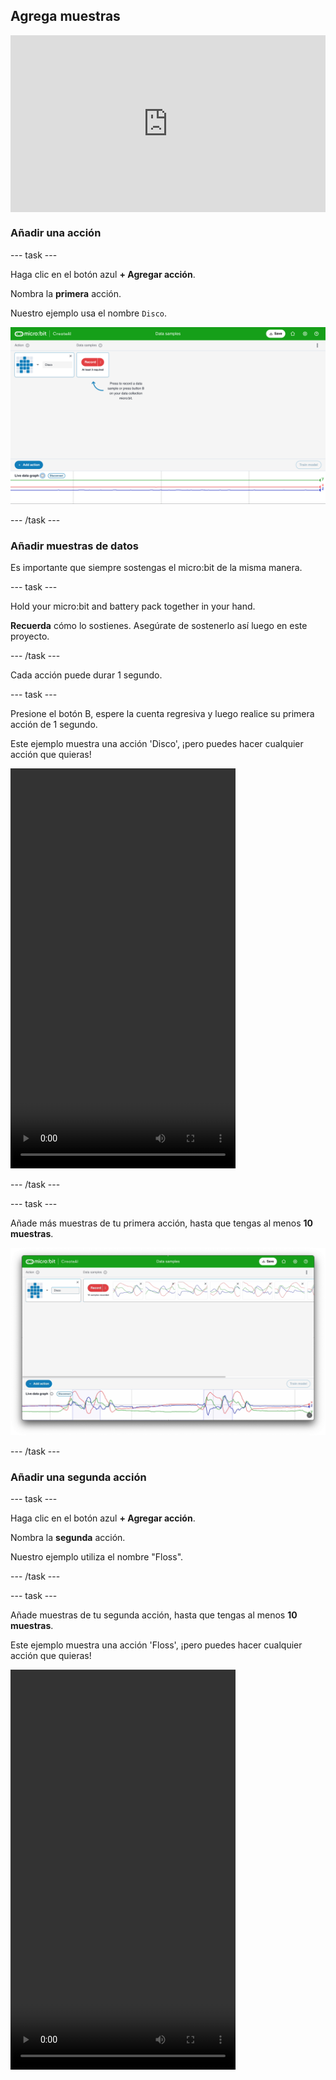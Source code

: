 ## Agrega muestras

<html>
  <div style="position: relative; overflow: hidden; padding-top: 56.25%;">
    <iframe style="position: absolute; top: 0; left: 0; right: 0; width: 100%; height: 100%; border: none;" src="https://www.youtube.com/embed/wCOEoAI2X28?rel=0&cc_load_policy=1" allowfullscreen allow="accelerometer; autoplay; clipboard-write; encrypted-media; gyroscope; picture-in-picture; web-share"></iframe>
  </div>
</html>

### Añadir una acción

\--- task ---

Haga clic en el botón azul **+ Agregar acción**.

Nombra la **primera** acción.

Nuestro ejemplo usa el nombre `Disco`.

![Captura de pantalla que mostrando el nombre de una acción](images/action.png)

\--- /task ---

### Añadir muestras de datos

Es importante que siempre sostengas el micro:bit de la misma manera.

\--- task ---

Hold your micro:bit and battery pack together in your hand.

**Recuerda** cómo lo sostienes. Asegúrate de sostenerlo así luego en este proyecto.

\--- /task ---

Cada acción puede durar 1 segundo.

\--- task ---

Presione el botón B, espere la cuenta regresiva y luego realice su primera acción de 1 segundo.

Este ejemplo muestra una acción 'Disco', ¡pero puedes hacer cualquier acción que quieras!

<video width="360" height="640" controls>
  <source src="images/disco.mp4" type="video/mp4" alt="A video of young person recording samples of a dance move">
Tu navegador no es compatible con el elemento audio
</video>

\--- /task ---

\--- task ---

Añade más muestras de tu primera acción, hasta que tengas al menos **10 muestras**.

![Captura de pantalla que muestra 10 muestras de una acción](images/disco10.png)

\--- /task ---

### Añadir una segunda acción

\--- task ---

Haga clic en el botón azul **+ Agregar acción**.

Nombra la **segunda** acción.

Nuestro ejemplo utiliza el nombre "Floss".

\--- /task ---

\--- task ---

Añade muestras de tu segunda acción, hasta que tengas al menos **10 muestras**.

Este ejemplo muestra una acción 'Floss', ¡pero puedes hacer cualquier acción que quieras!

<video width="360" height="640" controls>
  <source src="images/floss.mp4" type="video/mp4" alt="A video of young person recording samples of a dance move">
  
Su navegador no soporta la etiqueta de vídeo.
</video>

\--- /task ---
